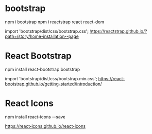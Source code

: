 # bootstrap
npm i bootstrap
npm i reactstrap react react-dom

import 'bootstrap/dist/css/bootstrap.css';
https://reactstrap.github.io/?path=/story/home-installation--page



# React Bootstrap
npm install react-bootstrap bootstrap

import 'bootstrap/dist/css/bootstrap.min.css';
https://react-bootstrap.github.io/getting-started/introduction/

# React Icons
npm install react-icons --save

https://react-icons.github.io/react-icons